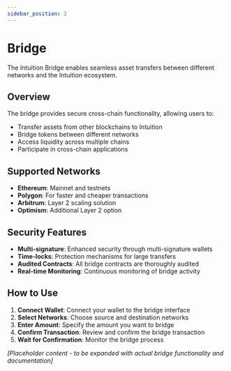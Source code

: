 ```yaml
---
sidebar_position: 2
---
```


# Bridge

The Intuition Bridge enables seamless asset transfers between different networks and the Intuition ecosystem.

## Overview

The bridge provides secure cross-chain functionality, allowing users to:

- Transfer assets from other blockchains to Intuition
- Bridge tokens between different networks
- Access liquidity across multiple chains
- Participate in cross-chain applications

## Supported Networks

- **Ethereum**: Mainnet and testnets
- **Polygon**: For faster and cheaper transactions
- **Arbitrum**: Layer 2 scaling solution
- **Optimism**: Additional Layer 2 option

## Security Features

- **Multi-signature**: Enhanced security through multi-signature wallets
- **Time-locks**: Protection mechanisms for large transfers
- **Audited Contracts**: All bridge contracts are thoroughly audited
- **Real-time Monitoring**: Continuous monitoring of bridge activity

## How to Use

1. **Connect Wallet**: Connect your wallet to the bridge interface
2. **Select Networks**: Choose source and destination networks
3. **Enter Amount**: Specify the amount you want to bridge
4. **Confirm Transaction**: Review and confirm the bridge transaction
5. **Wait for Confirmation**: Monitor the bridge process

*[Placeholder content - to be expanded with actual bridge functionality and documentation]* 